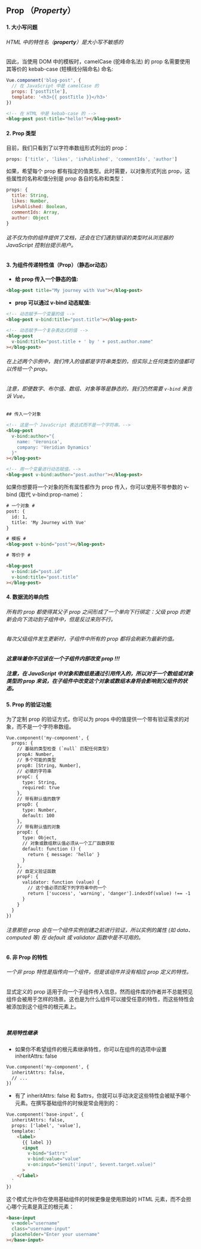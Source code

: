 ## Prop （*Property*）


#### 1. 大小写问题

###### HTML 中的特性名（***property***）是大小写不敏感的
因此，当使用 DOM 中的模板时，camelCase (驼峰命名法) 的 prop 名需要使用其等价的 kebab-case (短横线分隔命名) 命名:
```javascript
Vue.component('blog-post', {
  // 在 JavaScript 中是 camelCase 的
  props: ['postTitle'],
  template: '<h3>{{ postTitle }}</h3>'
})
```
```html
<!-- 在 HTML 中是 kebab-case 的 -->
<blog-post post-title="hello!"></blog-post>
```


#### 2. Prop 类型

目前，我们只看到了以字符串数组形式列出的 prop：
```javascript
props: ['title', 'likes', 'isPublished', 'commentIds', 'author']
```

如果，希望每个 prop 都有指定的值类型。此时需要，以对象形式列出 prop，这些属性的名称和值分别是 prop 各自的名称和类型：
```javascript
props: {
  title: String,
  likes: Number,
  isPublished: Boolean,
  commentIds: Array,
  author: Object
}
```
###### 这不仅为你的组件提供了文档，还会在它们遇到错误的类型时从浏览器的 JavaScript 控制台提示用户。


#### 3. 为组件传递特性值（Prop）（静态or动态）

* **给 prop 传入一个静态的值:**
```html
<blog-post title="My journey with Vue"></blog-post>
```

* **prop 可以通过 v-bind 动态赋值:**
```html
<!-- 动态赋予一个变量的值 -->
<blog-post v-bind:title="post.title"></blog-post>

<!-- 动态赋予一个复杂表达式的值 -->
<blog-post
  v-bind:title="post.title + ' by ' + post.author.name"
></blog-post>
```

###### 在上述两个示例中，我们传入的值都是字符串类型的，但实际上任何类型的值都可以传给一个 prop。
###### 注意，即便数字、布尔值、数组、对象等等是静态的，我们仍然需要 `v-bind` 来告诉 Vue。

```html
## 传入一个对象

<!-- 这是一个 JavaScript 表达式而不是一个字符串。-->
<blog-post
  v-bind:author="{
    name: 'Veronica',
    company: 'Veridian Dynamics'
  }"
></blog-post>

<!-- 用一个变量进行动态赋值。-->
<blog-post v-bind:author="post.author"></blog-post>
```

如果你想要将一个对象的所有属性都作为 prop 传入，你可以使用不带参数的 v-bind (取代 v-bind:prop-name)：
```html
# 一个对象 #
post: {
  id: 1,
  title: 'My Journey with Vue'
}

# 模板 #
<blog-post v-bind="post"></blog-post>

# 等价于 #

<blog-post
  v-bind:id="post.id"
  v-bind:title="post.title"
></blog-post>
```


#### 4. 数据流的单向性

###### 所有的 prop 都使得其父子 prop 之间形成了一个单向下行绑定：父级 prop 的更新会向下流动到子组件中，但是反过来则不行。
###### 每次父级组件发生更新时，子组件中所有的 prop 都将会刷新为最新的值。

***这意味着你不应该在一个子组件内部改变 prop !!!***


##### 注意，在 JavaScript 中对象和数组是通过引用传入的，所以对于一个数组或对象类型的 prop 来说，在子组件中改变这个对象或数组本身将会影响到父组件的状态。


#### 5. Prop 的验证功能

为了定制 prop 的验证方式，你可以为 props 中的值提供一个带有验证需求的对象，而不是一个字符串数组。
```html
Vue.component('my-component', {
  props: {
    // 基础的类型检查 (`null` 匹配任何类型)
    propA: Number,
    // 多个可能的类型
    propB: [String, Number],
    // 必填的字符串
    propC: {
      type: String,
      required: true
    },
    // 带有默认值的数字
    propD: {
      type: Number,
      default: 100
    },
    // 带有默认值的对象
    propE: {
      type: Object,
      // 对象或数组默认值必须从一个工厂函数获取
      default: function () {
        return { message: 'hello' }
      }
    },
    // 自定义验证函数
    propF: {
      validator: function (value) {
        // 这个值必须匹配下列字符串中的一个
        return ['success', 'warning', 'danger'].indexOf(value) !== -1
      }
    }
  }
})
```
###### 注意那些 prop 会在一个组件实例创建之前进行验证，所以实例的属性 (如 data、computed 等) 在 default 或 validator 函数中是不可用的。


#### 6. 非 Prop 的特性

###### 一个非 prop 特性是指传向一个组件，但是该组件并没有相应 prop 定义的特性。

显式定义的 prop 适用于向一个子组件传入信息，然而组件库的作者并不总能预见组件会被用于怎样的场景。这也是为什么组件可以接受任意的特性，而这些特性会被添加到这个组件的根元素上。

<br>

##### 禁用特性继承
* 如果你不希望组件的根元素继承特性，你可以在组件的选项中设置 inheritAttrs: false
```html
Vue.component('my-component', {
  inheritAttrs: false,
  // ...
})
```

* 有了 inheritAttrs: false 和 $attrs，你就可以手动决定这些特性会被赋予哪个元素。在撰写基础组件的时候是常会用到的：
```html
Vue.component('base-input', {
  inheritAttrs: false,
  props: ['label', 'value'],
  template: `
    <label>
      {{ label }}
      <input
        v-bind="$attrs"
        v-bind:value="value"
        v-on:input="$emit('input', $event.target.value)"
      >
    </label>
  `
})
```

这个模式允许你在使用基础组件的时候更像是使用原始的 HTML 元素，而不会担心哪个元素是真正的根元素：
```html
<base-input
  v-model="username"
  class="username-input"
  placeholder="Enter your username"
></base-input>
```